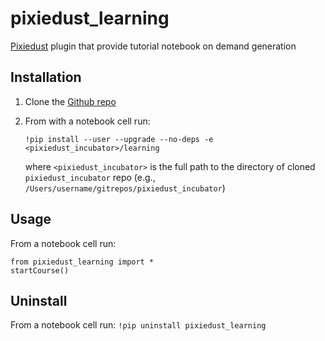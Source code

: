 # pixiedust_learning

[Pixiedust](https://github.com/ibm-cds-labs/pixiedust) plugin that provide tutorial notebook on demand generation  


## Installation

1. Clone the [Github repo](https://github.com/ibm-cds-labs/pixiedust_incubator)

2. From with a notebook cell run:
	
	```
	!pip install --user --upgrade --no-deps -e <pixiedust_incubator>/learning
	```
	
	where `<pixiedust_incubator>` is the full path to the directory of cloned `pixiedust_incubator` repo (e.g., `/Users/username/gitrepos/pixiedust_incubator`)  


## Usage

From a notebook cell run:

```
from pixiedust_learning import *
startCourse()
```

## Uninstall

From a notebook cell run: `!pip uninstall pixiedust_learning`